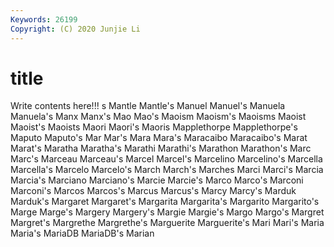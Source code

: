 ```yaml
---
Keywords: 26199
Copyright: (C) 2020 Junjie Li
---
```


# title

Write contents here!!!
s 
Mantle 
Mantle's 
Manuel 
Manuel's
Manuela 
Manuela's 
Manx 
Manx's 
Mao 
Mao's 
Maoism 
Maoism's 
Maoisms 
Maoist
Maoist's 
Maoists 
Maori 
Maori's 
Maoris 
Mapplethorpe 
Mapplethorpe's 
Maputo 
Maputo's 
Mar
Mar's 
Mara 
Mara's 
Maracaibo 
Maracaibo's 
Marat 
Marat's 
Maratha 
Maratha's 
Marathi
Marathi's 
Marathon 
Marathon's 
Marc 
Marc's 
Marceau 
Marceau's 
Marcel 
Marcel's 
Marcelino
Marcelino's 
Marcella 
Marcella's 
Marcelo 
Marcelo's 
March 
March's 
Marches 
Marci 
Marci's
Marcia 
Marcia's 
Marciano 
Marciano's 
Marcie 
Marcie's 
Marco 
Marco's 
Marconi 
Marconi's
Marcos 
Marcos's 
Marcus 
Marcus's 
Marcy 
Marcy's 
Marduk 
Marduk's 
Margaret 
Margaret's
Margarita 
Margarita's 
Margarito 
Margarito's 
Marge 
Marge's 
Margery 
Margery's 
Margie 
Margie's
Margo 
Margo's 
Margret 
Margret's 
Margrethe 
Margrethe's 
Marguerite 
Marguerite's 
Mari 
Mari's
Maria 
Maria's 
MariaDB 
MariaDB's 
Marian 
